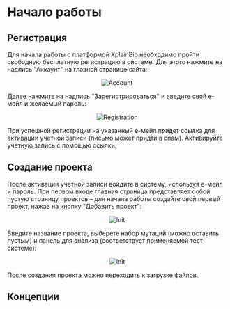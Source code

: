 # Начало работы

## Регистрация

Для начала работы с платформой XplainBio необходимо пройти свободную бесплатную регистрацию в системе. Для этого нажмите на надпись "Аккаунт" на главной странице сайта:

<div class="img" align="center">

![Account](/assets/account.png)
</div>

Далее нажмите на надпись "Зарегистрироваться" и введите свой е-мейл и желаемый пароль:

<div class="img" align="center">

![Registration](/assets/register.png)
</div>

При успешной регистрации на указанный е-мейл придет ссылка для активации учетной записи (письмо может придти в спам). Активируйте учетную запись с помощью ссылки.

## Создание проекта

После активации учетной записи войдите в систему, используя е-мейл и пароль. При первом входе главная страница представляет собой пустую страницу проектов &ndash; для начала работы создайте свой первый проект, нажав на кнопку "Добавить проект":

<div class="img" align="center">

![Init](/assets/init.png)
</div>

Введите название проекта, выберете набор мутаций (можно оставить пустым) и панель для анализа (соответствует применяемой тест-системе):

<div class="img" align="center">

![Init](/assets/new_project.png)
</div>

После создания проекта можно переходить к [загрузке файлов](upload.md).

## Концепции
